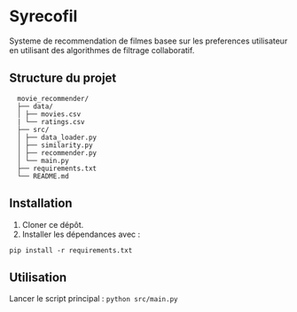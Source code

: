 # Syrecofil
Systeme de recommendation de filmes basee sur les preferences utilisateur en utilisant des algorithmes de filtrage collaboratif.

## Structure du projet

```shell
  movie_recommender/ 
  ├── data/ 
  │ ├── movies.csv 
  | └── ratings.csv 
  ├── src/
  │ ├── data_loader.py 
  │ ├── similarity.py 
  │ ├── recommender.py 
  │ └── main.py 
  ├── requirements.txt 
  └── README.md
```
## Installation

1. Cloner ce dépôt.
2. Installer les dépendances avec :
   
`pip install -r requirements.txt`

## Utilisation
Lancer le script principal :
`python src/main.py`
